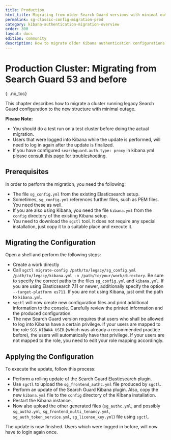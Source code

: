 ```yaml
---
title: Production
html_title: Migrating from older Search Guard versions with minimal outage
permalink: sg-classic-config-migration-prod
category: kibana-authentication-migration-overview
order: 300
layout: docs
edition: community
description: How to migrate older Kibana authentication configurations to sg_frontend_authc.yml with minimal outage
---
```

<!---
Copyright 2022 floragunn GmbH
-->

# Production Cluster: Migrating from Search Guard 53 and before
{: .no_toc}

This chapter describes how to migrate a cluster running legacy Search Guard configuration to the new structure with minimal outage.

**Please Note:** 

- You should do a test run on a test cluster before doing the actual migration.
- Users that were logged into Kibana while the update is performed, will need to log in again after the update is finalized.
- If you have configured `searchguard.auth.type: proxy` in kibana.yml please [consult this page for troubleshooting](https://git.floragunn.com/search-guard/sgctl/-/issues/51). 

## Prerequisites

In order to perform the migration, you need the following:

- The file `sg_config.yml` from the existing Elasticsearch setup.
- Sometimes, `sg_config.yml` references further files, such as PEM files. You need these as well.
- If you are also using Kibana, you need the file `kibana.yml` from the `config` directory of the existing Kibana setup.
- You need to download the `sgctl` tool. It does not require any special installation, just copy it to a suitable place and execute it.

## Migrating the Configuration

Open a shell and perform the following steps:

- Create a work directly 
- Call `sgctl migrate-config /path/to/legacy/sg_config.yml /path/to/legacy/kibana.yml -o /path/to/your/work/directory`. Be sure to specify the correct paths to the files `sg_config.yml` and `kibana.yml`. If you are using Elasticsearch 7.11 or newer, additionally specify the option `--target-platform es711`. If you are not using Kibana, just omit the path to  `kibana.yml`.
- `sgctl` will now create new configuration files and print additional information to the console. Carefully review the printed information and the produced configuration.
- The new Search Guard version requires that users who shall be allowed to log into Kibana have a certain privilege. If your users are mapped to the role `SGS_KIBANA_USER` (which was already a recommended practice before), the users will automatically have that privilege. If your users are not mapped to the role, you need to edit your role mapping accordingly.

## Applying the Configuration

To execute the update, follow this process:

- Perform a rolling update of the Search Guard Elasticsearch plugin.
- Use `sgctl` to upload the `sg_frontend_authc.yml` file produced by `sgctl`. 
- Perform an update of the Search Guard Kibana plugin. Also, copy the new `kibana.yml` file to the `config` directory of the Kibana installation.
- Restart the Kibana instance.
- Now also upload the other generated files (`sg_authc.yml`, and possibly `sg_authz.yml`, `sg_frontend_multi_tenancy.yml`, `sg_auth_token_service.yml`, `sg_license_key.yml`) file using `sgctl`.

The update is now finished. Users which were logged in before, will now have to login again once.

